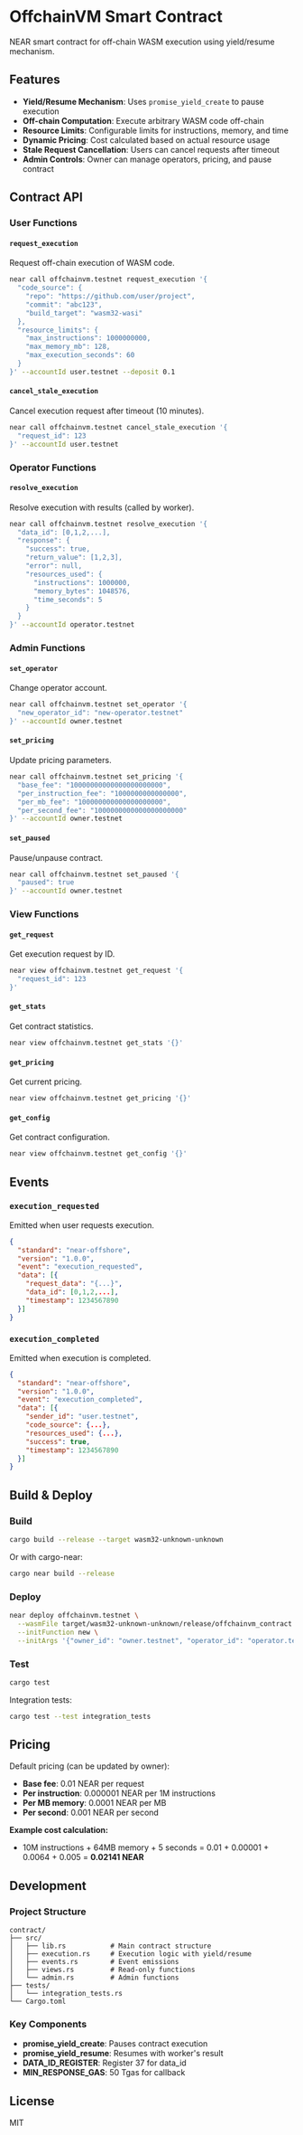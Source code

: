 # OffchainVM Smart Contract

NEAR smart contract for off-chain WASM execution using yield/resume mechanism.

## Features

- **Yield/Resume Mechanism**: Uses `promise_yield_create` to pause execution
- **Off-chain Computation**: Execute arbitrary WASM code off-chain
- **Resource Limits**: Configurable limits for instructions, memory, and time
- **Dynamic Pricing**: Cost calculated based on actual resource usage
- **Stale Request Cancellation**: Users can cancel requests after timeout
- **Admin Controls**: Owner can manage operators, pricing, and pause contract

## Contract API

### User Functions

#### `request_execution`
Request off-chain execution of WASM code.

```bash
near call offchainvm.testnet request_execution '{
  "code_source": {
    "repo": "https://github.com/user/project",
    "commit": "abc123",
    "build_target": "wasm32-wasi"
  },
  "resource_limits": {
    "max_instructions": 1000000000,
    "max_memory_mb": 128,
    "max_execution_seconds": 60
  }
}' --accountId user.testnet --deposit 0.1
```

#### `cancel_stale_execution`
Cancel execution request after timeout (10 minutes).

```bash
near call offchainvm.testnet cancel_stale_execution '{
  "request_id": 123
}' --accountId user.testnet
```

### Operator Functions

#### `resolve_execution`
Resolve execution with results (called by worker).

```bash
near call offchainvm.testnet resolve_execution '{
  "data_id": [0,1,2,...],
  "response": {
    "success": true,
    "return_value": [1,2,3],
    "error": null,
    "resources_used": {
      "instructions": 1000000,
      "memory_bytes": 1048576,
      "time_seconds": 5
    }
  }
}' --accountId operator.testnet
```

### Admin Functions

#### `set_operator`
Change operator account.

```bash
near call offchainvm.testnet set_operator '{
  "new_operator_id": "new-operator.testnet"
}' --accountId owner.testnet
```

#### `set_pricing`
Update pricing parameters.

```bash
near call offchainvm.testnet set_pricing '{
  "base_fee": "10000000000000000000000",
  "per_instruction_fee": "1000000000000000",
  "per_mb_fee": "100000000000000000000",
  "per_second_fee": "1000000000000000000000"
}' --accountId owner.testnet
```

#### `set_paused`
Pause/unpause contract.

```bash
near call offchainvm.testnet set_paused '{
  "paused": true
}' --accountId owner.testnet
```

### View Functions

#### `get_request`
Get execution request by ID.

```bash
near view offchainvm.testnet get_request '{
  "request_id": 123
}'
```

#### `get_stats`
Get contract statistics.

```bash
near view offchainvm.testnet get_stats '{}'
```

#### `get_pricing`
Get current pricing.

```bash
near view offchainvm.testnet get_pricing '{}'
```

#### `get_config`
Get contract configuration.

```bash
near view offchainvm.testnet get_config '{}'
```

## Events

### `execution_requested`
Emitted when user requests execution.

```json
{
  "standard": "near-offshore",
  "version": "1.0.0",
  "event": "execution_requested",
  "data": [{
    "request_data": "{...}",
    "data_id": [0,1,2,...],
    "timestamp": 1234567890
  }]
}
```

### `execution_completed`
Emitted when execution is completed.

```json
{
  "standard": "near-offshore",
  "version": "1.0.0",
  "event": "execution_completed",
  "data": [{
    "sender_id": "user.testnet",
    "code_source": {...},
    "resources_used": {...},
    "success": true,
    "timestamp": 1234567890
  }]
}
```

## Build & Deploy

### Build

```bash
cargo build --release --target wasm32-unknown-unknown
```

Or with cargo-near:

```bash
cargo near build --release
```

### Deploy

```bash
near deploy offchainvm.testnet \
  --wasmFile target/wasm32-unknown-unknown/release/offchainvm_contract.wasm \
  --initFunction new \
  --initArgs '{"owner_id": "owner.testnet", "operator_id": "operator.testnet"}'
```

### Test

```bash
cargo test
```

Integration tests:

```bash
cargo test --test integration_tests
```

## Pricing

Default pricing (can be updated by owner):

- **Base fee**: 0.01 NEAR per request
- **Per instruction**: 0.000001 NEAR per 1M instructions
- **Per MB memory**: 0.0001 NEAR per MB
- **Per second**: 0.001 NEAR per second

**Example cost calculation:**
- 10M instructions + 64MB memory + 5 seconds = 0.01 + 0.00001 + 0.0064 + 0.005 = **0.02141 NEAR**

## Development

### Project Structure

```
contract/
├── src/
│   ├── lib.rs           # Main contract structure
│   ├── execution.rs     # Execution logic with yield/resume
│   ├── events.rs        # Event emissions
│   ├── views.rs         # Read-only functions
│   └── admin.rs         # Admin functions
├── tests/
│   └── integration_tests.rs
└── Cargo.toml
```

### Key Components

- **promise_yield_create**: Pauses contract execution
- **promise_yield_resume**: Resumes with worker's result
- **DATA_ID_REGISTER**: Register 37 for data_id
- **MIN_RESPONSE_GAS**: 50 Tgas for callback

## License

MIT
